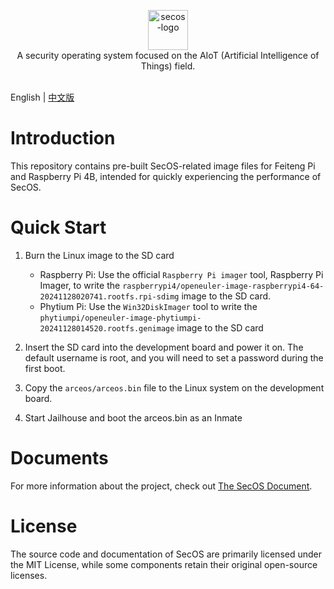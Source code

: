 <p align="center">
    <img src="https://qclic.github.io/img/logo.svg" alt="secos-logo" width="64"><br>
    A security operating system focused on the AIoT (Artificial Intelligence of Things) field.<br/>
    <br/>
</p>

English | [中文版](README_CN.md)

# Introduction

This repository contains pre-built SecOS-related image files for Feiteng Pi and Raspberry Pi 4B, intended for quickly experiencing the performance of SecOS.

# Quick Start

1. Burn the Linux image to the SD card
   - Raspberry Pi: Use the official `Raspberry Pi imager` tool, Raspberry Pi Imager, to write the `raspberrypi4/openeuler-image-raspberrypi4-64-20241128020741.rootfs.rpi-sdimg` image to the SD card.
   - Phytium Pi: Use the `Win32DiskImager` tool to write the `phytiumpi/openeuler-image-phytiumpi-20241128014520.rootfs.genimage` image to the SD card

2. Insert the SD card into the development board and power it on. The default username is root, and you will need to set a password during the first boot.

3. Copy the `arceos/arceos.bin` file to the Linux system on the development board.

4. Start Jailhouse and boot the arceos.bin as an Inmate

# Documents

For more information about the project, check out [The SecOS Document](https://qclic.github.io/).

# License

The source code and documentation of SecOS are primarily licensed under the MIT License, while some components retain their original open-source licenses.

